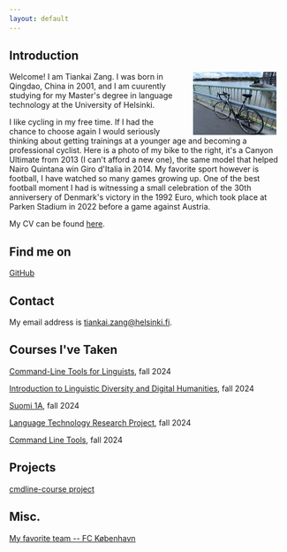 ```yaml
---
layout: default
---
```

## Introduction

<img src="bike.jpg" alt="Photo" hspace="20" width="30%" align="right"/> Welcome! I am Tiankai Zang. I was born in Qingdao, China in 2001, and I am cuurently studying for my Master's degree in language technology at the University of Helsinki.

I like cycling in my free time. If I had the chance to choose again I would seriously thinking about getting trainings at a younger age and becoming a professional cyclist. Here is a photo of my bike to the right, it's a Canyon Ultimate from 2013 (I can't afford a new one), the same model that helped Nairo Quintana win Giro d'Italia in 2014. My favorite sport however is football, I have watched so many  games growing up. One of the best football moment I had is witnessing a small celebration of the 30th anniversery of Denmark's victory in the 1992 Euro, which took place at Parken Stadium in 2022 before a game against Austria.

My CV can be found [here](https://www.overleaf.com/read/gwkvnsnwswbf#b0de6e).

## Find me on

[GitHub](https://github.com/tkzang)

## Contact

My email address is tiankai.zang@helsinki.fi.

## Courses I've Taken

[Command-Line Tools for Linguists](https://studies.helsinki.fi/courses/course-implementation/hy-opt-cur-2425-261401a1-c550-4436-91b9-7edf4a1a3b57), fall 2024

[Introduction to Linguistic Diversity and Digital Humanities](https://studies.helsinki.fi/courses/course-implementation/hy-opt-cur-2425-9df97501-21e6-4b8d-9de4-e91303f2ff71), fall 2024

[Suomi 1A](https://studies.helsinki.fi/courses/course-implementation/hy-opt-cur-2425-f0faf3a8-9268-475f-857b-3e8d0dfec1d8), fall 2024

[Language Technology Research Project](https://studies.helsinki.fi/courses/course-implementation/otm-11a65c0b-ee1b-4866-aa0f-3cae92e8e301), fall 2024

[Command Line Tools](https://studies.helsinki.fi/kurssit/opintojakso/otm-92ee484e-456b-409f-a397-d9d2b6e40a2f/KIK-LG221), fall 2024

## Projects
[cmdline-course project](https://github.com/tkzang/cmdline-course)

## Misc. 
[My favorite team -- FC København](https://www.fck.dk/) 
